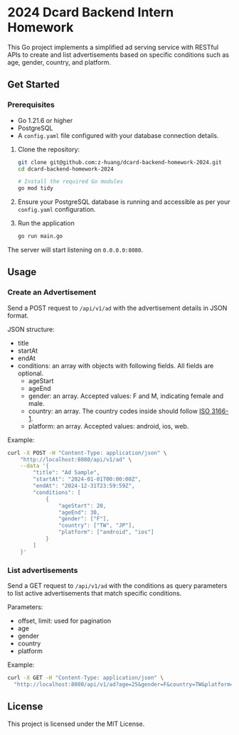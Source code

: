 # 2024 Dcard Backend Intern Homework

This Go project implements a simplified ad serving service with RESTful APIs to create and list advertisements based on specific conditions such as age, gender, country, and platform.

## Get Started

### Prerequisites

- Go 1.21.6 or higher
- PostgreSQL
- A `config.yaml` file configured with your database connection details.

1. Clone the repository:

    ```bash
    git clone git@github.com:z-huang/dcard-backend-homework-2024.git
    cd dcard-backend-homework-2024

    # Install the required Go modules
    go mod tidy 
    ```

2. Ensure your PostgreSQL database is running and accessible as per your `config.yaml` configuration.

3. Run the application
    ```bash
    go run main.go
    ```

The server will start listening on `0.0.0.0:8080`.

## Usage

### Create an Advertisement

Send a POST request to `/api/v1/ad` with the advertisement details in JSON format.

JSON structure:

- title
- startAt
- endAt
- conditions: an array with objects with following fields. All fields are optional.
    - ageStart
    - ageEnd
    - gender: an array. Accepted values: F and M, indicating female and male.
    - country: an array. The country codes inside should follow [ISO 3166-1](https://en.wikipedia.org/wiki/ISO_3166-1).
    - platform: an array. Accepted values: android, ios, web.

Example:
```bash
curl -X POST -H "Content-Type: application/json" \
    "http://localhost:8080/api/v1/ad" \
    --data '{
        "title": "Ad Sample",
        "startAt": "2024-01-01T00:00:00Z",
        "endAt": "2024-12-31T23:59:59Z",
        "conditions": [
            {
                "ageStart": 20,
                "ageEnd": 30,
                "gender": ["F"],
                "country": ["TW", "JP"],
                "platform": ["android", "ios"]
            }
        ]
    }'
```

### List advertisements

Send a GET request to `/api/v1/ad` with the conditions as query parameters to list active advertisements that match specific conditions.

Parameters:

- offset, limit: used for pagination
- age
- gender
- country
- platform

Example:

```bash
curl -X GET -H "Content-Type: application/json" \
  "http://localhost:8080/api/v1/ad?age=25&gender=F&country=TW&platform=ios"
```

## License
This project is licensed under the MIT License.